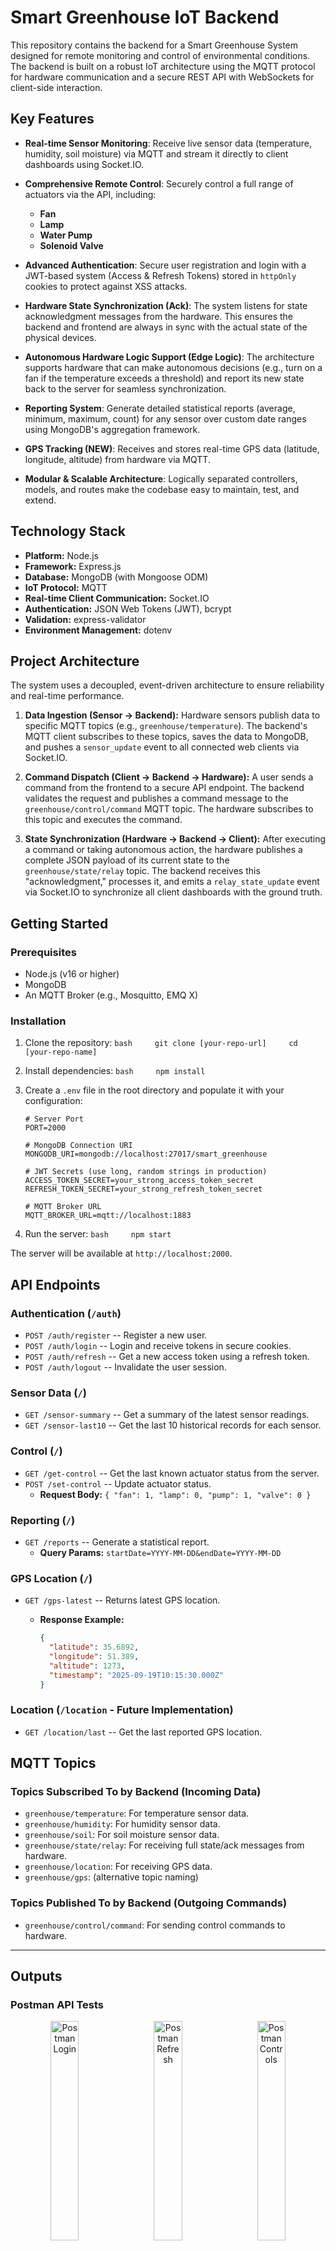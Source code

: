 # Smart Greenhouse IoT Backend

This repository contains the backend for a Smart Greenhouse System
designed for remote monitoring and control of environmental conditions.
The backend is built on a robust IoT architecture using the MQTT
protocol for hardware communication and a secure REST API with
WebSockets for client-side interaction.

## Key Features

-   **Real-time Sensor Monitoring**: Receive live sensor data
    (temperature, humidity, soil moisture) via MQTT and stream it
    directly to client dashboards using Socket.IO.

-   **Comprehensive Remote Control**: Securely control a full range of
    actuators via the API, including:

    -   **Fan**
    -   **Lamp**
    -   **Water Pump**
    -   **Solenoid Valve**

-   **Advanced Authentication**: Secure user registration and login with
    a JWT-based system (Access & Refresh Tokens) stored in `httpOnly`
    cookies to protect against XSS attacks.

-   **Hardware State Synchronization (Ack)**: The system listens for
    state acknowledgment messages from the hardware. This ensures the
    backend and frontend are always in sync with the actual state of the
    physical devices.

-   **Autonomous Hardware Logic Support (Edge Logic)**: The architecture
    supports hardware that can make autonomous decisions (e.g., turn on
    a fan if the temperature exceeds a threshold) and report its new
    state back to the server for seamless synchronization.

-   **Reporting System**: Generate detailed statistical reports
    (average, minimum, maximum, count) for any sensor over custom date
    ranges using MongoDB's aggregation framework.

-   **GPS Tracking (NEW)**: Receives and stores real-time GPS data
    (latitude, longitude, altitude) from hardware via MQTT.

-   **Modular & Scalable Architecture**: Logically separated
    controllers, models, and routes make the codebase easy to maintain,
    test, and extend.

## Technology Stack

-   **Platform:** Node.js
-   **Framework:** Express.js
-   **Database:** MongoDB (with Mongoose ODM)
-   **IoT Protocol:** MQTT
-   **Real-time Client Communication:** Socket.IO
-   **Authentication:** JSON Web Tokens (JWT), bcrypt
-   **Validation:** express-validator
-   **Environment Management:** dotenv

## Project Architecture

The system uses a decoupled, event-driven architecture to ensure
reliability and real-time performance.

1.  **Data Ingestion (Sensor → Backend):** Hardware sensors publish data
    to specific MQTT topics (e.g., `greenhouse/temperature`). The
    backend's MQTT client subscribes to these topics, saves the data to
    MongoDB, and pushes a `sensor_update` event to all connected web
    clients via Socket.IO.

2.  **Command Dispatch (Client → Backend → Hardware):** A user sends a
    command from the frontend to a secure API endpoint. The backend
    validates the request and publishes a command message to the
    `greenhouse/control/command` MQTT topic. The hardware subscribes to
    this topic and executes the command.

3.  **State Synchronization (Hardware → Backend → Client):** After
    executing a command or taking autonomous action, the hardware
    publishes a complete JSON payload of its current state to the
    `greenhouse/state/relay` topic. The backend receives this
    "acknowledgment," processes it, and emits a `relay_state_update`
    event via Socket.IO to synchronize all client dashboards with the
    ground truth.

## Getting Started

### Prerequisites

-   Node.js (v16 or higher)
-   MongoDB
-   An MQTT Broker (e.g., Mosquitto, EMQ X)

### Installation

1.  Clone the repository:
    `bash     git clone [your-repo-url]     cd [your-repo-name]`

2.  Install dependencies: `bash     npm install`

3.  Create a `.env` file in the root directory and populate it with your
    configuration:

    ``` env
    # Server Port
    PORT=2000

    # MongoDB Connection URI
    MONGODB_URI=mongodb://localhost:27017/smart_greenhouse

    # JWT Secrets (use long, random strings in production)
    ACCESS_TOKEN_SECRET=your_strong_access_token_secret
    REFRESH_TOKEN_SECRET=your_strong_refresh_token_secret

    # MQTT Broker URL
    MQTT_BROKER_URL=mqtt://localhost:1883
    ```

4.  Run the server: `bash     npm start`

The server will be available at `http://localhost:2000`.

## API Endpoints

### Authentication (`/auth`)

-   `POST /auth/register` -- Register a new user.
-   `POST /auth/login` -- Login and receive tokens in secure cookies.
-   `POST /auth/refresh` -- Get a new access token using a refresh
    token.
-   `POST /auth/logout` -- Invalidate the user session.

### Sensor Data (`/`)

-   `GET /sensor-summary` -- Get a summary of the latest sensor
    readings.
-   `GET /sensor-last10` -- Get the last 10 historical records for each
    sensor.

### Control (`/`)

-   `GET /get-control` -- Get the last known actuator status from the
    server.
-   `POST /set-control` -- Update actuator status.
    -   **Request Body:**
        `{ "fan": 1, "lamp": 0, "pump": 1, "valve": 0 }`

### Reporting (`/`)

-   `GET /reports` -- Generate a statistical report.
    -   **Query Params:** `startDate=YYYY-MM-DD&endDate=YYYY-MM-DD`

### GPS Location (`/`)

-   `GET /gps-latest` -- Returns latest GPS location.

    -   **Response Example:**

        ``` json
        {
          "latitude": 35.6892,
          "longitude": 51.389,
          "altitude": 1273,
          "timestamp": "2025-09-19T10:15:30.000Z"
        }
        ```

### Location (`/location` - Future Implementation)

-   `GET /location/last` -- Get the last reported GPS location.

## MQTT Topics

### Topics Subscribed To by Backend (Incoming Data)

-   `greenhouse/temperature`: For temperature sensor data.
-   `greenhouse/humidity`: For humidity sensor data.
-   `greenhouse/soil`: For soil moisture sensor data.
-   `greenhouse/state/relay`: For receiving full state/ack messages from
    hardware.
-   `greenhouse/location`: For receiving GPS data.
-   `greenhouse/gps`: (alternative topic naming)

### Topics Published To by Backend (Outgoing Commands)

-   `greenhouse/control/command`: For sending control commands to
    hardware.

------------------------------------------------------------------------

## Outputs

### Postman API Tests
<div align="center">
  <img src="./test/postman_login.png" alt="Postman Login" width="30%" style="margin: 0 1%;" />
  <img src="./test/postman_refresh.png" alt="Postman Refresh" width="30%" style="margin: 0 1%;" />
  <img src="./test/postman_controls.png" alt="Postman Controls" width="30%" style="margin: 0 1%;" />
</div>

### MongoDB Collections test
<div align="center">
  <img src="./test/mongo_tables.png" alt="MongoDB Tables" width="30%" style="margin: 0 1%;" />
  <img src="./test/mongo_users.png" alt="MongoDB Users" width="30%" style="margin: 0 1%;" />
  <img src="./test/mongo_sensordata.png" alt="MongoDB Sensors Data" width="30%" style="margin: 0 1%;" />
</div>

### Server Logs test
Example of server running with MQTT and MongoDB connections:
![Server Logs](./test/server_log.png)

``` bash
MongoDB connected
MQTT client connected successfully
Server is running on port 2000
Socket connected: b6HJds9SKX...
```

------------------------------------------------------------------------

## Programmer

**Shady Nikooei**
